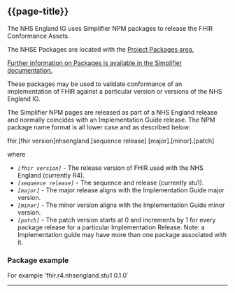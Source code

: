 ## {{page-title}}

The NHS England IG uses Simplifier NPM packages to release the FHIR Conformance Assets.

The NHSE Packages are located with the <a href="https://simplifier.net/NHS-England-Implementation-Guide/~packages">Project Packages area.</a>

<a href="https://docs.simplifier.net/projects/Firely-Terminal/Managing-Packages.html?highlight=simplifier%20packages">Further information on Packages is available in the Simplifier documentation.</a>

These packages may be used to validate conformance of an implementation of FHIR against a particular version or versions of the NHS England IG. 

The Simplifier NPM pages are released as part of a NHS England release and normally coincides with an Implementation Guide release. The NPM package name format is all lower case and as described below:

fhir.[fhir version]nhsengland.[sequence release] [major].[minor].[patch]

where

- <code><i>[fhir version]</i></code> - The release version of FHIR used with the NHS England (currently R4).
- <code><i>[sequence release]</i></code> - The sequence and release (currently stu1).
- <code><i>[major]</i></code> - The major release aligns with the Implementation Guide major version.
- <code><i>[minor]</i></code> - The minor version aligns with the Implementation Guide minor version.
- <code><i>[patch]</i></code> - The patch version starts at 0 and increments by 1 for every package release for a particular Implementation Release. Note: a Implementation guide may have more than one package associated with it.

### Package example

For example 'fhir.r4.nhsengland.stu1 0.1.0`


---

<!--Original
The Simplifier NPM packages are released as part of a UK Core release, normally contaning an Implementation Guide and a NPM Package. The NPM package is named based on a seven-item string (1_2_3_4_5_6_7) which is described below:

`fhir`_"fhir version"_`ukcore`_"sequence_release"_"major version"_"minor version"_patch version"`

<ol>
<li>A fixed value <code>fhir</code></li>
<li>The release version of FHIR used with the UK Core (currently R4)</li>
<li>A fixed value <code>ukcore</code></li>
<li>The sequence and release (currently stu1)
<li>The major release aligns with the Implementation Guide major version and always 0 unless the release has been though a ballot</li>
<li>The minor version aligns with the Implementation Guide minor version</li>
<li>The patch version starts at 0 and increments by 1 for every package release for a particular Implementation Release. Note: a Implementation guide may have more than one package associated with it.
</ol>

### Package example

For example `fhir.r4.ukcore.stu1 0.1.0`
 -->
